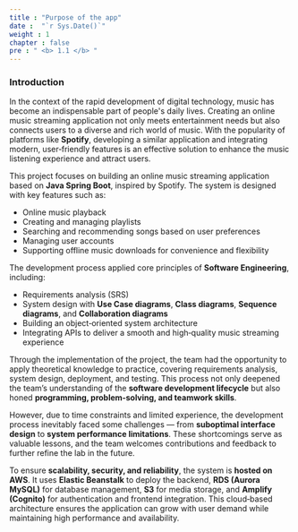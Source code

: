 ```yaml
---
title : "Purpose of the app"
date :  "`r Sys.Date()`" 
weight : 1 
chapter : false
pre : " <b> 1.1 </b> "
---
```


### Introduction

In the context of the rapid development of digital technology, music has become an indispensable part of people's daily lives. Creating an online music streaming application not only meets entertainment needs but also connects users to a diverse and rich world of music. With the popularity of platforms like **Spotify**, developing a similar application and integrating modern, user‑friendly features is an effective solution to enhance the music listening experience and attract users.

This project focuses on building an online music streaming application based on **Java Spring Boot**, inspired by Spotify. The system is designed with key features such as:
- Online music playback  
- Creating and managing playlists  
- Searching and recommending songs based on user preferences  
- Managing user accounts  
- Supporting offline music downloads for convenience and flexibility  

The development process applied core principles of **Software Engineering**, including:
- Requirements analysis (SRS)  
- System design with **Use Case diagrams**, **Class diagrams**, **Sequence diagrams**, and **Collaboration diagrams**  
- Building an object‑oriented system architecture  
- Integrating APIs to deliver a smooth and high‑quality music streaming experience  

Through the implementation of the project, the team had the opportunity to apply theoretical knowledge to practice, covering requirements analysis, system design, deployment, and testing. This process not only deepened the team’s understanding of the **software development lifecycle** but also honed **programming, problem‑solving, and teamwork skills**.

However, due to time constraints and limited experience, the development process inevitably faced some challenges — from **suboptimal interface design** to **system performance limitations**. These shortcomings serve as valuable lessons, and the team welcomes contributions and feedback to further refine the lab in the future.

To ensure **scalability, security, and reliability**, the system is **hosted on AWS**. It uses **Elastic Beanstalk** to deploy the backend, **RDS (Aurora MySQL)** for database management, **S3** for media storage, and **Amplify (Cognito)** for authentication and frontend integration. This cloud‑based architecture ensures the application can grow with user demand while maintaining high performance and availability.
